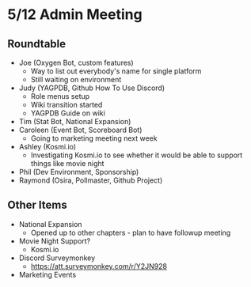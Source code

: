 # 5/12 Admin Meeting

## Roundtable

* Joe (Oxygen Bot, custom features)
  * Way to list out everybody's name for single platform
  * Still waiting on environment
* Judy (YAGPDB, Github How To Use Discord)
  * Role menus setup
  * Wiki transition started
  * YAGPDB Guide on wiki
* Tim (Stat Bot, National Expansion)
* Caroleen (Event Bot, Scoreboard Bot)
  * Going to marketing meeting next week
* Ashley (Kosmi.io)
  * Investigating Kosmi.io to see whether it would be able to support things like movie night
* Phil (Dev Environment, Sponsorship)
* Raymond (Osira, Pollmaster, Github Project)

## Other Items

* National Expansion
  * Opened up to other chapters - plan to have followup meeting
* Movie Night Support?
  * Kosmi.io
* Discord Surveymonkey
  * https://att.surveymonkey.com/r/Y2JN928
* Marketing Events
